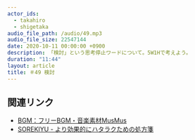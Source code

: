 ```yaml
---
actor_ids:
  - takahiro
  - shigetaka
audio_file_path: /audio/49.mp3
audio_file_size: 22547144
date: 2020-10-11 00:00:00 +0900
description: 「検討」という思考停止ワードについて。5W1Hで考えよう。
duration: "11:44"
layout: article 
title: ＃49 検討
---
```


## 関連リンク

- [BGM：フリーBGM・音楽素材MusMus](http://musmus.main.jp/)
- [SOREKIYU - より効果的にハタラクための処方箋](https://sorekiyu.jp)

